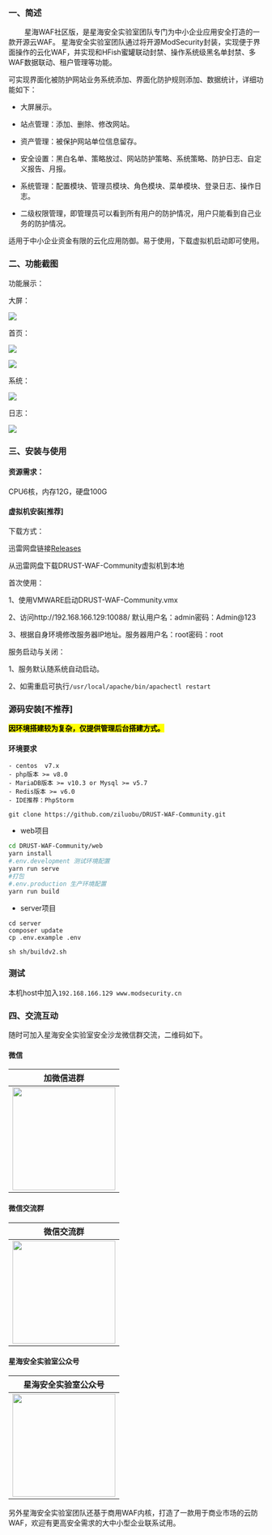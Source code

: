 ### 一、简述

        星海WAF社区版，是星海安全实验室团队专门为中小企业应用安全打造的一款开源云WAF。
星海安全实验室团队通过将开源ModSecurity封装，实现便于界面操作的云化WAF，并实现和HFish蜜罐联动封禁、操作系统级黑名单封禁、多WAF数据联动、租户管理等功能。

可实现界面化被防护网站业务系统添加、界面化防护规则添加、数据统计，详细功能如下：

- 大屏展示。

- 站点管理：添加、删除、修改网站。

- 资产管理：被保护网站单位信息留存。

- 安全设置：黑白名单、策略放过、网站防护策略、系统策略、防护日志、自定义报告、月报。

- 系统管理：配置模块、管理员模块、角色模块、菜单模块、登录日志、操作日志。

- 二级权限管理，即管理员可以看到所有用户的防护情况，用户只能看到自己业务的防护情况。

适用于中小企业资金有限的云化应用防御。易于使用，下载虚拟机启动即可使用。

### 二、功能截图

功能展示：

大屏：

![](img/大屏.png)

首页：

![](img/首页.png)

![](img/首页1.png)

系统：

![](img/系统.png)

日志：

![](img/日志.png)

### 三、安装与使用

#### 资源需求：

CPU6核，内存12G，硬盘100G

#### 虚拟机安装[推荐]

下载方式：

迅雷网盘链接[Releases](https://github.com/ziluobu/DRUST-WAF-Community/releases)

从迅雷网盘下载DRUST-WAF-Community虚拟机到本地

首次使用：

1、使用VMWARE启动DRUST-WAF-Community.vmx

2、访问http://192.168.166.129:10088/ 默认用户名：admin密码：Admin@123

3、根据自身环境修改服务器IP地址。服务器用户名：root密码：root

服务启动与关闭：

1、服务默认随系统自动启动。

2、如需重启可执行`/usr/local/apache/bin/apachectl restart`

### 源码安装[不推荐]

<mark>**因环境搭建较为复杂，仅提供管理后台搭建方式。**</mark>

#### 环境要求

```
- centos  v7.x
- php版本 >= v8.0
- MariaDB版本 >= v10.3 or Mysql >= v5.7
- Redis版本 >= v6.0
- IDE推荐：PhpStorm
```

```克隆源码
git clone https://github.com/ziluobu/DRUST-WAF-Community.git
```

- web项目

```bash
cd DRUST-WAF-Community/web
yarn install
#.env.development 测试环境配置
yarn run serve
#打包
#.env.production 生产环境配置
yarn run build
```

- server项目

```
cd server
composer update
cp .env.example .env

sh sh/buildv2.sh
```

### 测试

本机host中加入`192.168.166.129 www.modsecurity.cn`

### 四、交流互动

随时可加入星海安全实验室安全沙龙微信群交流，二维码如下。

#### 微信

| 加微信进群                                                                       |
|:---------------------------------------------------------------------------:|
| <img title="" src="img/qrcode1.png" alt="" width="203" data-align="inline"> |

#### 微信交流群

|                                   微信交流群                                    |
|:--------------------------------------------------------------------------:|
| <img title="" src="img/qrcode.png" alt="" width="203" data-align="inline"> |

#### 星海安全实验室公众号

|                                 星海安全实验室公众号                                  |
|:---------------------------------------------------------------------------:|
| <img title="" src="img/qrcode2.jpg" alt="" width="203" data-align="inline"> |

另外星海安全实验室团队还基于商用WAF内核，打造了一款用于商业市场的云防WAF，欢迎有更高安全需求的大中小型企业联系试用。
